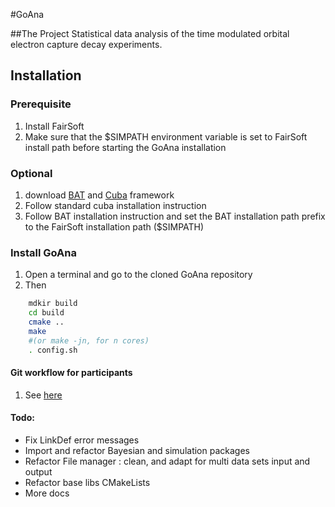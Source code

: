 #GoAna

##The Project
Statistical data analysis of the time modulated orbital electron capture decay experiments.

## Installation

### Prerequisite
1. Install FairSoft
2. Make sure that the $SIMPATH environment variable is set to FairSoft install path before starting the GoAna installation

### Optional
1. download [BAT](https://www.mppmu.mpg.de/bat/) and [Cuba](http://www.feynarts.de/cuba/) framework 
2. Follow standard cuba installation instruction
3. Follow BAT installation instruction and set the BAT installation path prefix to the FairSoft installation path ($SIMPATH)


###  Install GoAna
1. Open a terminal and go to the cloned GoAna repository
2. Then 
```bash
    mdkir build
    cd build
    cmake ..
    make  
    #(or make -jn, for n cores)
    . config.sh
```


#### Git workflow for participants
1. See [here](https://github.com/AnarManafov/GitWorkflow/blob/master/GitWorkflow.markdown)


#### Todo:
- Fix LinkDef error messages
- Import and refactor Bayesian and simulation packages
- Refactor File manager : clean, and adapt for multi data sets input and output
- Refactor base libs CMakeLists
- More docs

